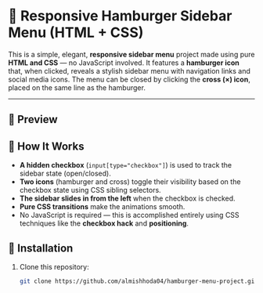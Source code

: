# 📱 Responsive Hamburger Sidebar Menu (HTML + CSS)

This is a simple, elegant, **responsive sidebar menu** project made using pure **HTML and CSS** — no JavaScript involved. It features a **hamburger icon** that, when clicked, reveals a stylish sidebar menu with navigation links and social media icons. The menu can be closed by clicking the **cross (×) icon**, placed on the same line as the hamburger.

---

## 📸 Preview  




## 🚀 How It Works  

- **A hidden checkbox** (`input[type="checkbox"]`) is used to track the sidebar state (open/closed).
- **Two icons** (hamburger and cross) toggle their visibility based on the checkbox state using CSS sibling selectors.
- **The sidebar slides in from the left** when the checkbox is checked.
- **Pure CSS transitions** make the animations smooth.
- No JavaScript is required — this is accomplished entirely using CSS techniques like the **checkbox hack** and **positioning**.



## 📂 Installation  

1. Clone this repository:
   ```bash
   git clone https://github.com/almishhoda04/hamburger-menu-project.git
